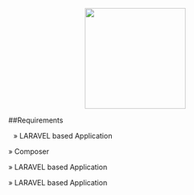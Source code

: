 <p align="center"><img src="https://cateringchef.de/img/LogoOpen.png" width="200"></p>

##Requirements
<p style="margin-left: 10px;">&raquo; LARAVEL based Application</p>
<p>&raquo; Composer</p>
<p>&raquo; LARAVEL based Application</p>
<p>&raquo; LARAVEL based Application</p>
